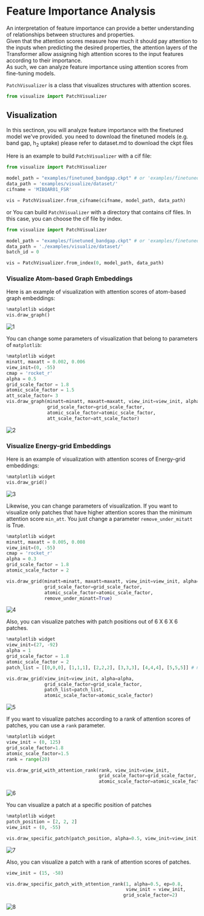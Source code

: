 # Feature Importance Analysis

An interpretation of feature importance can provide a better understanding of relationships between structures and properties. \
Given that the attention scores measure how much it should pay attention to the inputs when predicting the desired properties, 
the attention layers of the Transformer allow assigning high attention scores to the input features according to their importance. \
As such, we can analyze feature importance using attention scores from fine-tuning models.

`PatchVisualizer` is a class that visualizes structures with attention scores. 
```python
from visualize import PatchVisualizer
```

## Visualization 
In this sectinon, you will analyze feature importance with the finetuned model we've provided. 
you need to download the finetuned models (e.g. band gap, h<sub>2</sub> uptake) 
please refer to dataset.md to download the ckpt files

Here is an example to build `PatchVisualizer` with a cif file:
```python
from visualize import PatchVisualizer

model_path = "examples/finetuned_bandgap.ckpt" # or 'examples/finetuned_h2_uptake.ckpt'
data_path = 'examples/visualize/dataset/'
cifname = 'MIBQAR01_FSR'

vis = PatchVisualizer.from_cifname(cifname, model_path, data_path)
```

or You can build  `PatchVisualizer` with a directory that contains cif files.
In this case, you can choose the cif file by index.
```python
from visualize import PatchVisualizer

model_path = "examples/finetuned_bandgap.ckpt" # or 'examples/finetuned_h2_uptake.ckpt'
data_path = './examples/visualize/dataset/'
batch_id = 0

vis = PatchVisualizer.from_index(0, model_path, data_path)
```

### Visualize Atom-based Graph Embeddings
Here is an example of visualization with attention scores of atom-based graph embeddings:
```python
%matplotlib widget
vis.draw_graph()
```
![1](./assets/1.png)

You can change some parameters of visualization that belong to parameters of `matplotlib`:
```python
%matplotlib widget
minatt, maxatt = 0.002, 0.006
view_init=(0, -55)
cmap = 'rocket_r'
alpha = 0.5
grid_scale_factor = 1.8
atomic_scale_factor = 1.5
att_scale_factor= 3
vis.draw_graph(minatt=minatt, maxatt=maxatt, view_init=view_init, alpha=alpha, cmap=cmap,
               grid_scale_factor=grid_scale_factor, 
               atomic_scale_factor=atomic_scale_factor,
               att_scale_factor=att_scale_factor)
```
![2](./assets/2.png)

### Visualize Energy-grid Embeddings
Here is an example of visualization with attention scores of Energy-grid embeddings:
```python
%matplotlib widget
vis.draw_grid()
```
![3](./assets/3.png)

Likewise, you can change parameters of visualization.
If you want to visualize only patches that have higher attention scores than the minimum attention score `min_att`.
You just change a parameter `remove_under_mitatt` is True. 
```python
%matplotlib widget
minatt, maxatt = 0.005, 0.008
view_init=(0, -55)
cmap = 'rocket_r'
alpha = 0.3
grid_scale_factor = 1.8
atomic_scale_factor = 2

vis.draw_grid(minatt=minatt, maxatt=maxatt, view_init=view_init, alpha=alpha, cmap=cmap,
              grid_scale_factor=grid_scale_factor, 
              atomic_scale_factor=atomic_scale_factor, 
              remove_under_minatt=True)
```
![4](./assets/4.png)

Also, you can visualize patches with patch positions out of 6 X 6 X 6 patches. 
```python
%matplotlib widget
view_init=(27, -92)
alpha = 1
grid_scale_factor = 1.8
atomic_scale_factor = 2
patch_list = [[0,0,0], [1,1,1], [2,2,2], [3,3,3], [4,4,4], [5,5,5]] # make list to patch 

vis.draw_grid(view_init=view_init, alpha=alpha,
              grid_scale_factor=grid_scale_factor, 
              patch_list=patch_list,
              atomic_scale_factor=atomic_scale_factor)
```
![5](./assets/5.png)

If you want to visualize patches according to a rank of attention scores of patches, you can use a `rank` parameter.
```python
%matplotlib widget
view_init = (0, 125)
grid_scale_factor=1.8
atomic_scale_factor=1.5
rank = range(20)

vis.draw_grid_with_attention_rank(rank, view_init=view_init, 
                                  grid_scale_factor=grid_scale_factor,
                                  atomic_scale_factor=atomic_scale_factor)
```
![6](./assets/6.png)

You can visualize a patch at a specific position of patches
```python
%matplotlib widget
patch_position = [2, 2, 2]
view_init = (0, -55)

vis.draw_specific_patch(patch_position, alpha=0.5, view_init=view_init)
```
![7](./assets/7.png)

Also, you can visualize a patch with a rank of attention scores of patches.
```python
view_init = (15, -58)

vis.draw_specific_patch_with_attention_rank(1, alpha=0.5, ep=0.8, 
                                            view_init = view_init,
                                           grid_scale_factor=2)
```
![8](./assets/8.png)